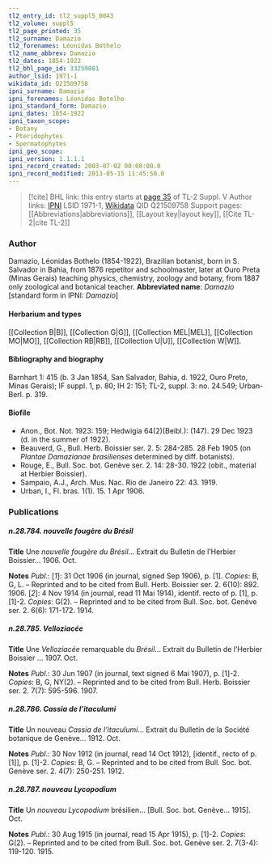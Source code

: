 ```yaml
---
tl2_entry_id: tl2_suppl5_0043
tl2_volume: suppl5
tl2_page_printed: 35
tl2_surname: Damazio
tl2_forenames: Léonidas Bothelo
tl2_name_abbrev: Damazio
tl2_dates: 1854-1922
tl2_bhl_page_id: 33259081
author_lsid: 1971-1
wikidata_id: Q21509758
ipni_surname: Damazio
ipni_forenames: Léonidas Botelho
ipni_standard_form: Damazio
ipni_dates: 1854-1922
ipni_taxon_scope: 
- Botany
- Pteridophytes
- Spermatophytes
ipni_geo_scope: 
ipni_version: 1.1.1.1
ipni_record_created: 2003-07-02 00:00:00.0
ipni_record_modified: 2013-05-15 11:45:50.0
---
```


> [!cite] BHL link: this entry starts at [page 35](https://www.biodiversitylibrary.org/page/33259081) of TL-2 Suppl. V
> Author links: [IPNI](https://www.ipni.org/a/1971-1) LSID 1971-1, [Wikidata](https://www.wikidata.org/wiki/Q21509758) QID Q21509758
> Support pages: [[Abbreviations|abbreviations]], [[Layout key|layout key]], [[Cite TL-2|cite TL-2]]

### Author

Damazio, Léonidas Bothelo (1854-1922), Brazilian botanist, born in S. Salvador in Bahia, from 1876 repetitor and schoolmaster, later at Ouro Preta (Minas Gerais) teaching physics, chemistry, zoology and botany, from 1887 only zoological and botanical teacher. 
**Abbreviated name**: *Damazio* \[standard form in IPNI: *Damazio*\]

#### Herbarium and types

[[Collection B|B]], [[Collection G|G]], [[Collection MEL|MEL]], [[Collection MO|MO]], [[Collection RB|RB]], [[Collection U|U]], [[Collection W|W]].

#### Bibliography and biography

Barnhart 1: 415 (b. 3 Jan 1854, San Salvador, Bahia, d. 1922, Ouro Preto, Minas Gerais); IF suppl. 1, p. 80; IH 2: 151; TL-2, suppl. 3: no. 24.549; Urban-Berl. p. 319.

#### Biofile

- Anon., Bot. Not. 1923: 159; Hedwigia 64(2)(Beibl.): (147). 29 Dec 1923 (d. in the summer of 1922).
- Beauverd, G., Bull. Herb. Boissier ser. 2. 5: 284-285. 28 Feb 1905 (on *Plantae Damazianae brasilienses* determined by diff. botanists).
- Rouge, E., Bull. Soc. bot. Genève ser. 2. 14: 28-30. 1922 (obit., material at Herbier Boissier).
- Sampaio, A.J., Arch. Mus. Nac. Rio de Janeiro 22: 43. 1919.
- Urban, I., Fl. bras. 1(1). 15. 1 Apr 1906.

### Publications

##### n.28.784. nouvelle fougère du Brésil

**Title**
Une *nouvelle fougère du Brésil*... Extrait du Bulletin de l’Herbier Boissier... 1906. Oct.

**Notes**
*Publ*.: \[*1*\]: 31 Oct 1906 (in journal, signed Sep 1906), p. \[1\]. *Copies*: B, G, L. – Reprinted and to be cited from Bull. Herb. Boissier ser. 2. 6(10): 892. 1906.
\[*2*\]: 4 Nov 1914 (in journal, read 11 Mai 1914), identif. recto of p. \[1\], p. \[1\]-2. *Copies*: G(2). – Reprinted and to be cited from Bull. Soc. bot. Genève ser. 2. 6(6): 171-172. 1914.

##### n.28.785. Velloziacée

**Title**
Une *Velloziacée* remarquable du *Brésil*... Extrait du Bulletin de l’Herbier Boissier ... 1907. Oct.

**Notes**
*Publ*.: 30 Jun 1907 (in journal, text signed 6 Mai 1907), p. \[1\]-2. *Copies*: B, G, NY(2). – Reprinted and to be cited from Bull. Herb. Boissier ser. 2. 7(7): 595-596. 1907.

##### n.28.786. Cassia de l’itaculumi

**Title**
Un nouveau *Cassia de l’itaculumi*... Extrait du Bulletin de la Société botanique de Genève... 1912. Oct.

**Notes**
*Publ*.: 30 Nov 1912 (in journal, read 14 Oct 1912), \[identif., recto of p. \[1\]\], p. \[1\]-2. *Copies*: B, G. – Reprinted and to be cited from Bull. Soc. bot. Genève ser. 2. 4(7): 250-251. 1912.

##### n.28.787. nouveau Lycopodium

**Title**
Un *nouveau Lycopodium* brésilien... \[Bull. Soc. bot. Genève... 1915\]. Oct.

**Notes**
*Publ*.: 30 Aug 1915 (in journal, read 15 Apr 1915), p. \[1\]-2. *Copies*: G(2). – Reprinted and to be cited from Bull. Soc. bot. Genève ser. 2. 7(3-4): 119-120. 1915.

